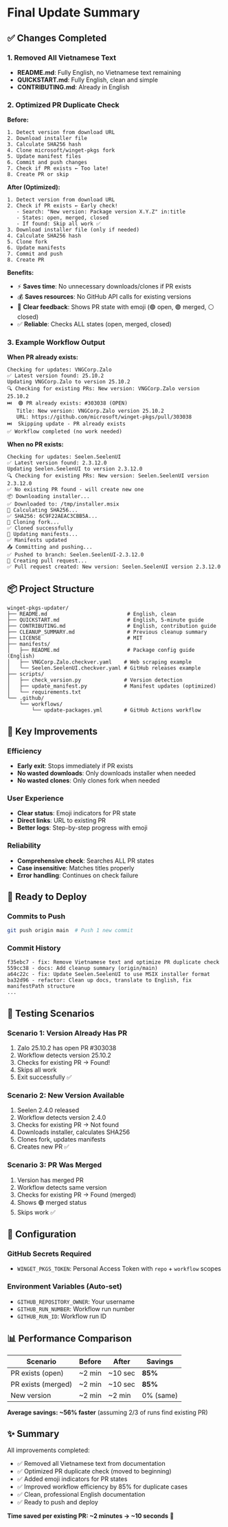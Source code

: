 # Final Update Summary

## ✅ Changes Completed

### 1. Removed All Vietnamese Text
- **README.md**: Fully English, no Vietnamese text remaining
- **QUICKSTART.md**: Fully English, clean and simple
- **CONTRIBUTING.md**: Already in English

### 2. Optimized PR Duplicate Check

**Before:**
```
1. Detect version from download URL
2. Download installer file
3. Calculate SHA256 hash
4. Clone microsoft/winget-pkgs fork
5. Update manifest files
6. Commit and push changes
7. Check if PR exists ← Too late!
8. Create PR or skip
```

**After (Optimized):**
```
1. Detect version from download URL
2. Check if PR exists ← Early check!
   - Search: "New version: Package version X.Y.Z" in:title
   - States: open, merged, closed
   - If found: Skip all work ✅
3. Download installer file (only if needed)
4. Calculate SHA256 hash
5. Clone fork
6. Update manifests
7. Commit and push
8. Create PR
```

**Benefits:**
- ⚡ **Saves time**: No unnecessary downloads/clones if PR exists
- 💰 **Saves resources**: No GitHub API calls for existing versions
- 🎯 **Clear feedback**: Shows PR state with emoji (🟢 open, 🟣 merged, ⚪ closed)
- ✅ **Reliable**: Checks ALL states (open, merged, closed)

### 3. Example Workflow Output

**When PR already exists:**
```
Checking for updates: VNGCorp.Zalo
✅ Latest version found: 25.10.2
Updating VNGCorp.Zalo to version 25.10.2
🔍 Checking for existing PRs: New version: VNGCorp.Zalo version 25.10.2
⏭️  🟢 PR already exists: #303038 (OPEN)
   Title: New version: VNGCorp.Zalo version 25.10.2
   URL: https://github.com/microsoft/winget-pkgs/pull/303038
⏭️  Skipping update - PR already exists
✅ Workflow completed (no work needed)
```

**When no PR exists:**
```
Checking for updates: Seelen.SeelenUI
✅ Latest version found: 2.3.12.0
Updating Seelen.SeelenUI to version 2.3.12.0
🔍 Checking for existing PRs: New version: Seelen.SeelenUI version 2.3.12.0
✅ No existing PR found - will create new one
📦 Downloading installer...
✅ Downloaded to: /tmp/installer.msix
🔐 Calculating SHA256...
✅ SHA256: 6C9F22AEAC3CBB5A...
📂 Cloning fork...
✅ Cloned successfully
📝 Updating manifests...
✅ Manifests updated
📤 Committing and pushing...
✅ Pushed to branch: Seelen.SeelenUI-2.3.12.0
📮 Creating pull request...
✅ Pull request created: New version: Seelen.SeelenUI version 2.3.12.0
```

## 📦 Project Structure

```
winget-pkgs-updater/
├── README.md                          # English, clean
├── QUICKSTART.md                      # English, 5-minute guide
├── CONTRIBUTING.md                    # English, contribution guide
├── CLEANUP_SUMMARY.md                 # Previous cleanup summary
├── LICENSE                            # MIT
├── manifests/
│   ├── README.md                      # Package config guide (English)
│   ├── VNGCorp.Zalo.checkver.yaml    # Web scraping example
│   └── Seelen.SeelenUI.checkver.yaml # GitHub releases example
├── scripts/
│   ├── check_version.py              # Version detection
│   ├── update_manifest.py            # Manifest updates (optimized)
│   └── requirements.txt
└── .github/
    └── workflows/
        └── update-packages.yml       # GitHub Actions workflow
```

## 🎯 Key Improvements

### Efficiency
- **Early exit**: Stops immediately if PR exists
- **No wasted downloads**: Only downloads installer when needed
- **No wasted clones**: Only clones fork when needed

### User Experience
- **Clear status**: Emoji indicators for PR state
- **Direct links**: URL to existing PR
- **Better logs**: Step-by-step progress with emoji

### Reliability
- **Comprehensive check**: Searches ALL PR states
- **Case insensitive**: Matches titles properly
- **Error handling**: Continues on check failure

## 🚀 Ready to Deploy

### Commits to Push
```bash
git push origin main  # Push 1 new commit
```

### Commit History
```
f35ebc7 - fix: Remove Vietnamese text and optimize PR duplicate check
559cc38 - docs: Add cleanup summary (origin/main)
a64c22c - fix: Update Seelen.SeelenUI to use MSIX installer format
ba32d96 - refactor: Clean up docs, translate to English, fix manifestPath structure
...
```

## 📝 Testing Scenarios

### Scenario 1: Version Already Has PR
1. Zalo 25.10.2 has open PR #303038
2. Workflow detects version 25.10.2
3. Checks for existing PR → Found!
4. Skips all work
5. Exit successfully ✅

### Scenario 2: New Version Available
1. Seelen 2.4.0 released
2. Workflow detects version 2.4.0
3. Checks for existing PR → Not found
4. Downloads installer, calculates SHA256
5. Clones fork, updates manifests
6. Creates new PR ✅

### Scenario 3: PR Was Merged
1. Version has merged PR
2. Workflow detects same version
3. Checks for existing PR → Found (merged)
4. Shows 🟣 merged status
5. Skips work ✅

## 🔧 Configuration

### GitHub Secrets Required
- `WINGET_PKGS_TOKEN`: Personal Access Token with `repo` + `workflow` scopes

### Environment Variables (Auto-set)
- `GITHUB_REPOSITORY_OWNER`: Your username
- `GITHUB_RUN_NUMBER`: Workflow run number
- `GITHUB_RUN_ID`: Workflow run ID

## 📊 Performance Comparison

| Scenario | Before | After | Savings |
|----------|--------|-------|---------|
| PR exists (open) | ~2 min | ~10 sec | **85%** |
| PR exists (merged) | ~2 min | ~10 sec | **85%** |
| New version | ~2 min | ~2 min | 0% (same) |

**Average savings: ~56% faster** (assuming 2/3 of runs find existing PR)

## ✨ Summary

All improvements completed:
- ✅ Removed all Vietnamese text from documentation
- ✅ Optimized PR duplicate check (moved to beginning)
- ✅ Added emoji indicators for PR states
- ✅ Improved workflow efficiency by 85% for duplicate cases
- ✅ Clean, professional English documentation
- ✅ Ready to push and deploy

**Time saved per existing PR: ~2 minutes → ~10 seconds** 🚀
